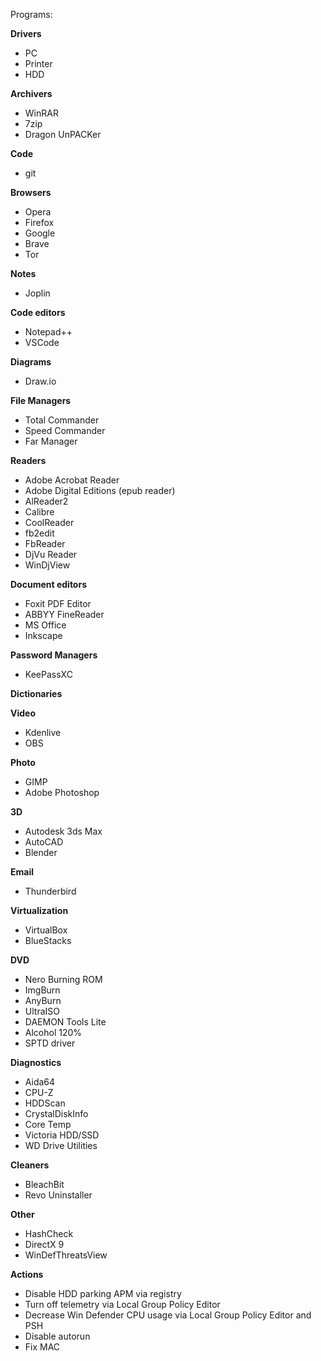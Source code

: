 Programs:

__Drivers__
* PC
* Printer
* HDD

__Archivers__
* WinRAR
* 7zip
* Dragon UnPACKer

__Code__
* git

__Browsers__
* Opera
* Firefox
* Google
* Brave
* Tor

__Notes__
* Joplin

__Code editors__
* Notepad++
* VSCode

__Diagrams__
* Draw.io

__File Managers__
* Total Commander
* Speed Commander
* Far Manager

__Readers__
* Adobe Acrobat Reader
* Adobe Digital Editions (epub reader)
* AlReader2
* Calibre
* CoolReader
* fb2edit
* FbReader
* DjVu Reader
* WinDjView

__Document editors__
* Foxit PDF Editor
* ABBYY FineReader
* MS Office
* Inkscape

__Password Managers__
* KeePassXC

__Dictionaries__

__Video__
* Kdenlive
* OBS

__Photo__
* GIMP
* Adobe Photoshop

__3D__
* Autodesk 3ds Max
* AutoCAD
* Blender

__Email__
* Thunderbird

__Virtualization__
* VirtualBox
* BlueStacks

__DVD__
* Nero Burning ROM
* ImgBurn
* AnyBurn
* UltraISO
* DAEMON Tools Lite
* Alcohol 120%
* SPTD driver

__Diagnostics__
* Aida64
* CPU-Z
* HDDScan
* CrystalDiskInfo
* Core Temp
* Victoria HDD/SSD
* WD Drive Utilities

__Cleaners__
* BleachBit
* Revo Uninstaller

__Other__
* HashCheck
* DirectX 9
* WinDefThreatsView

__Actions__
* Disable HDD parking APM via registry
* Turn off telemetry via Local Group Policy Editor
* Decrease Win Defender CPU usage via Local Group Policy Editor and PSH
* Disable autorun
* Fix MAC

